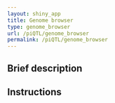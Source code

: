 ```yaml
---
layout: shiny_app
title: Genome browser
type: genome_browser
url: /piQTL/genome_browser
permalink: /piQTL/genome_browser
---
```


## Brief description

## Instructions 
